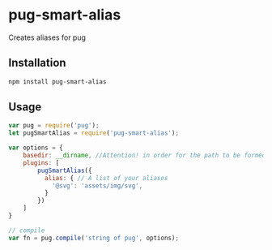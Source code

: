 # pug-smart-alias

Creates aliases for pug

## Installation

``` sh
npm install pug-smart-alias
```

## Usage

```js
var pug = require('pug');
let pugSmartAlias = require('pug-smart-alias');

var options = {
    basedir: __dirname, //Attention! in order for the path to be formed from the root, you must specify basedir.
    plugins: [
        pugSmartAlias({
          alias: { // A list of your aliases
            '@svg': 'assets/img/svg',
          }
        })
    ]
}

// compile
var fn = pug.compile('string of pug', options);

```
